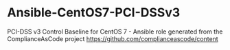 # Ansible-CentOS7-PCI-DSSv3
PCI-DSS v3 Control Baseline for CentOS 7 - Ansible role generated from the ComplianceAsCode project https://github.com/complianceascode/content

